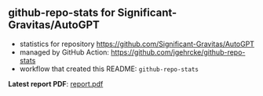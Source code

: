 ## github-repo-stats for Significant-Gravitas/AutoGPT

- statistics for repository https://github.com/Significant-Gravitas/AutoGPT
- managed by GitHub Action: https://github.com/jgehrcke/github-repo-stats
- workflow that created this README: `github-repo-stats`

**Latest report PDF**: [report.pdf](https://github.com/Significant-Gravitas/AutoGPT/raw/github-repo-stats/Significant-Gravitas/AutoGPT/latest-report/report.pdf)

